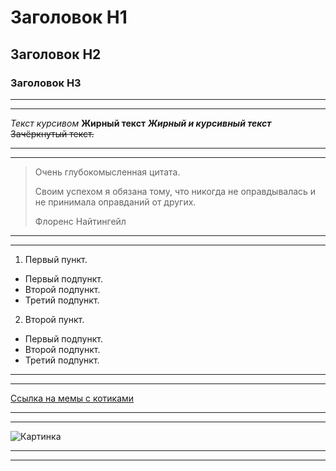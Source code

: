 # Заголовок H1
## Заголовок H2
### Заголовок H3

---
___

*Текст курсивом* 
**Жирный текст** 
***Жирный и курсивный текст***
~~Зачёркнутый текст.~~

---
___

> Очень глубокомысленная цитата. 
>
>Своим успехом я обязана тому, что никогда не оправдывалась и не принимала оправданий от других.
>
> Флоренс Найтингейл

---
___

1. Первый пункт.
- Первый подпункт.
- Второй подпункт.
- Третий подпункт.
2. Второй пункт.
- Первый подпункт.
- Второй подпункт.
- Третий подпункт.
 
---
___

[Ссылка на мемы с котиками](https://saltmag.ru/lifestyle/fun/6373-luchshie-memy-s-kotami/?ysclid=ld231zsycg612875886)

---
___

![Картинка](https://picsum.photos/800/600)


---
___




